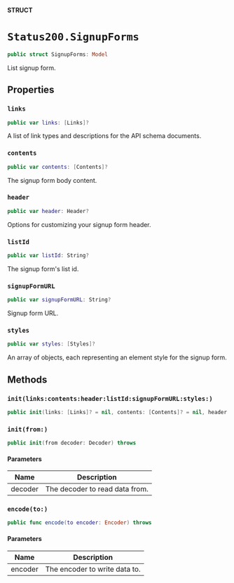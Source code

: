 **STRUCT**

# `Status200.SignupForms`

```swift
public struct SignupForms: Model
```

List signup form.

## Properties
### `links`

```swift
public var links: [Links]?
```

A list of link types and descriptions for the API schema documents.

### `contents`

```swift
public var contents: [Contents]?
```

The signup form body content.

### `header`

```swift
public var header: Header?
```

Options for customizing your signup form header.

### `listId`

```swift
public var listId: String?
```

The signup form's list id.

### `signupFormURL`

```swift
public var signupFormURL: String?
```

Signup form URL.

### `styles`

```swift
public var styles: [Styles]?
```

An array of objects, each representing an element style for the signup form.

## Methods
### `init(links:contents:header:listId:signupFormURL:styles:)`

```swift
public init(links: [Links]? = nil, contents: [Contents]? = nil, header: Header? = nil, listId: String? = nil, signupFormURL: String? = nil, styles: [Styles]? = nil)
```

### `init(from:)`

```swift
public init(from decoder: Decoder) throws
```

#### Parameters

| Name | Description |
| ---- | ----------- |
| decoder | The decoder to read data from. |

### `encode(to:)`

```swift
public func encode(to encoder: Encoder) throws
```

#### Parameters

| Name | Description |
| ---- | ----------- |
| encoder | The encoder to write data to. |